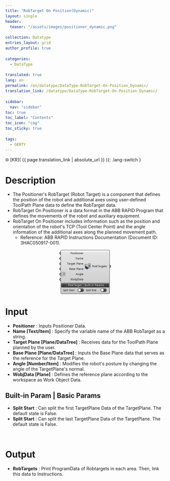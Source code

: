 ```yaml
---
title: "RobTarget On Position(Dynamic)"
layout: single
header:
  teaser: "/assets/images/positioner_dynamic.png"

collection: Datatype
entries_layout: grid
author_profile: true

categories:
  - DataType

translated: true
lang: en
permalink: /en/datatype/DataType-RobTarget-On-Position_Dynamic/
translation_link: /datatype/DataType-RobTarget-On-Position_Dynamic/

sidebar:
  nav: "sidebar"
toc: true
toc_label: "Contents"
toc_icon: "cog"
toc_sticky: true

tags: 
  - GERTY
---
```


🌐 [KR]( {{ page.translation_link | absolute_url }} ){: .lang-switch }

# Description

* The Positioner's RobTarget (Robot Target) is a component that defines the position of the robot and additional axes using user-defined ToolPath Plane data to define the RobTarget data. 
* RobTarget On Positioner is a data format in the ABB RAPID Program that defines the movements of the robot and auxiliary equipment. 
* RobTarget On Positioner includes information such as the position and orientation of the robot's TCP (Tool Center Point) and the angle information of the additional axes along the planned movement path.
  * Reference: ABB RAPID Instructions Documentation (Document ID: 3HAC050917-001).

<p align="center">  <img src="/assets/images/positioner_dynamic.png" align="center" width="32%"></p>

# Input

* **Positioner** : Inputs Positioner Data.
* **Name [Text/Item]** : Specify the variable name of the ABB RobTarget as a string.
* **Target Plane [Plane/DataTree]** : Receives data for the ToolPath Plane planned by the user.
* **Base Plane [Plane/DataTree]** : Inputs the Base Plane data that serves as the reference for the Target Plane.
* **Angle [Number/Item]** : Modifies the robot's posture by changing the angle of the TargetPlane's normal.
* **WobjData [Plane]** : Defines the reference plane according to the workspace as Work Object Data.

## Built-in Param | Basic Params​

* **Split Start** : Can split the first TargetPlane Data of the TargetPlane. The default state is False.
* **Split Start** : Can split the last TargetPlane Data of the TargetPlane. The default state is False.

<br>

# Output

* **RobTargets** : Print ProgramData of Robtargets in each area. Then, link this data to Instructions.
